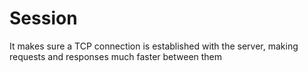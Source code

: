# Session
It makes sure a TCP connection is established with the server, making requests and responses much faster between them
